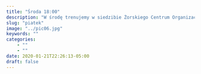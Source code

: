 ```yaml
---
title: "Środa 18:00"
description: "W środę trenujemy w siedzibie Żorskiego Centrum Organizacji Pozarządowych, ul. Osińska 52 (Budynek Zespołu Szkół nr 3)"
slug: "piatek"
image: "../pic06.jpg"
keywords: ""
categories:
    - ""
    - ""
date: 2020-01-21T22:26:13-05:00
draft: false
---
```

